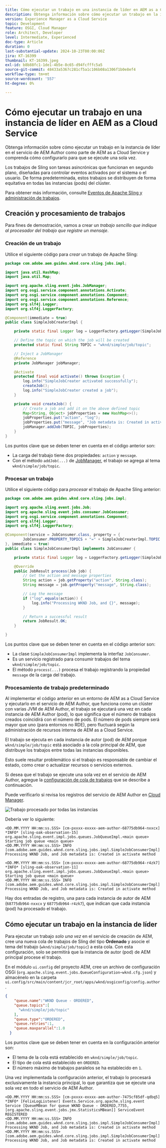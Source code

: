 ```yaml
---
title: Cómo ejecutar un trabajo en una instancia de líder en AEM as a Cloud Service
description: Obtenga información sobre cómo ejecutar un trabajo en la instancia de líder en AEM as a Cloud Service.
version: Experience Manager as a Cloud Service
topic: Development
feature: OSGI, Cloud Manager
role: Architect, Developer
level: Intermediate, Experienced
doc-type: Article
duration: 0
last-substantial-update: 2024-10-23T00:00:00Z
jira: KT-16399
thumbnail: KT-16399.jpeg
exl-id: b8b88fc1-1de1-4b5e-8c65-d94fcfffc5a5
source-git-commit: 48433a5367c281cf5a1c106b08a1306f1b0e8ef4
workflow-type: tm+mt
source-wordcount: '557'
ht-degree: 0%

---
```


# Cómo ejecutar un trabajo en una instancia de líder en AEM as a Cloud Service

Obtenga información sobre cómo ejecutar un trabajo en la instancia de líder en el servicio de AEM Author como parte de AEM as a Cloud Service y comprenda cómo configurarlo para que se ejecute una sola vez.

Los trabajos de Sling son tareas asincrónicas que funcionan en segundo plano, diseñadas para controlar eventos activados por el sistema o el usuario. De forma predeterminada, estos trabajos se distribuyen de forma equitativa en todas las instancias (pods) del clúster.

Para obtener más información, consulte [Eventos de Apache Sling y administración de trabajos](https://sling.apache.org/documentation/bundles/apache-sling-eventing-and-job-handling.html).

## Creación y procesamiento de trabajos

Para fines de demostración, vamos a crear un _trabajo sencillo que indique al procesador del trabajo que registre un mensaje_.

### Creación de un trabajo

Utilice el siguiente código para _crear_ un trabajo de Apache Sling:

```java
package com.adobe.aem.guides.wknd.core.sling.jobs.impl;

import java.util.HashMap;
import java.util.Map;

import org.apache.sling.event.jobs.JobManager;
import org.osgi.service.component.annotations.Activate;
import org.osgi.service.component.annotations.Component;
import org.osgi.service.component.annotations.Reference;
import org.slf4j.Logger;
import org.slf4j.LoggerFactory;

@Component(immediate = true)
public class SimpleJobCreaterImpl {

    private static final Logger log = LoggerFactory.getLogger(SimpleJobCreaterImpl.class);

    // Define the topic on which the job will be created
    protected static final String TOPIC = "wknd/simple/job/topic";

    // Inject a JobManager
    @Reference
    private JobManager jobManager;

    @Activate
    protected final void activate() throws Exception {
        log.info("SimpleJobCreater activated successfully");
        createJob();
        log.info("SimpleJobCreater created a job");
    }

    private void createJob() {
        // Create a job and add it on the above defined topic
        Map<String, Object> jobProperties = new HashMap<>();
        jobProperties.put("action", "log");
        jobProperties.put("message", "Job metadata is: Created in activate method");
        jobManager.addJob(TOPIC, jobProperties);
    }
}
```

Los puntos clave que se deben tener en cuenta en el código anterior son:

- La carga del trabajo tiene dos propiedades: `action` y `message`.
- Con el método `addJob(...)` de [JobManager](https://javadoc.io/doc/com.adobe.aem/aem-sdk-api/latest/org/apache/sling/event/jobs/JobManager.html), el trabajo se agrega al tema `wknd/simple/job/topic`.

### Procesar un trabajo

Utilice el siguiente código para _procesar_ el trabajo de Apache Sling anterior:

```java
package com.adobe.aem.guides.wknd.core.sling.jobs.impl;

import org.apache.sling.event.jobs.Job;
import org.apache.sling.event.jobs.consumer.JobConsumer;
import org.osgi.service.component.annotations.Component;
import org.slf4j.Logger;
import org.slf4j.LoggerFactory;

@Component(service = JobConsumer.class, property = {
        JobConsumer.PROPERTY_TOPICS + "=" + SimpleJobCreaterImpl.TOPIC
}, immediate = true)
public class SimpleJobConsumerImpl implements JobConsumer {

    private static final Logger log = LoggerFactory.getLogger(SimpleJobConsumerImpl.class);

    @Override
    public JobResult process(Job job) {
        // Get the action and message properties
        String action = job.getProperty("action", String.class);
        String message = job.getProperty("message", String.class);

        // Log the message
        if ("log".equals(action)) {
            log.info("Processing WKND Job, and {}", message);
        }

        // Return a successful result
        return JobResult.OK;
    }

}
```

Los puntos clave que se deben tener en cuenta en el código anterior son:

- La clase `SimpleJobConsumerImpl` implementa la interfaz `JobConsumer`.
- Es un servicio registrado para consumir trabajos del tema `wknd/simple/job/topic`.
- El método `process(...)` procesa el trabajo registrando la propiedad `message` de la carga del trabajo.

### Procesamiento de trabajo predeterminado

Al implementar el código anterior en un entorno de AEM as a Cloud Service y ejecutarlo en el servicio de AEM Author, que funciona como un clúster con varias JVM de AEM Author, el trabajo se ejecutará una vez en cada instancia de AEM Author (pod), lo que significa que el número de trabajos creados coincidirá con el número de pods. El número de pods siempre será mayor que uno (para entornos no RDE), pero fluctuará según la administración de recursos interna de AEM as a Cloud Service.

El trabajo se ejecuta en cada instancia de autor (pod) de AEM porque `wknd/simple/job/topic` está asociado a la cola principal de AEM, que distribuye los trabajos entre todas las instancias disponibles.

Esto suele resultar problemático si el trabajo es responsable de cambiar el estado, como crear o actualizar recursos o servicios externos.

Si desea que el trabajo se ejecute una sola vez en el servicio de AEM Author, agregue la [configuración de cola de trabajos](#how-to-run-a-job-on-the-leader-instance) que se describe a continuación.

Puede verificarlo si revisa los registros del servicio de AEM Author en [Cloud Manager](https://experienceleague.adobe.com/en/docs/experience-manager-learn/cloud-service/debugging/debugging-aem-as-a-cloud-service/logs#cloud-manager).

![Trabajo procesado por todas las instancias](./assets/run-job-once/job-processed-by-all-instances.png)


Debería ver lo siguiente:

```
<DD.MM.YYYY HH:mm:ss.SSS> [cm-pxxxx-exxxx-aem-author-68775db964-nxxcx] *INFO* [sling-oak-observation-15] org.apache.sling.event.impl.jobs.queues.JobQueueImpl.<main queue> Starting job queue <main queue>
<DD.MM.YYYY HH:mm:ss.SSS> INFO [com.adobe.aem.guides.wknd.core.sling.jobs.impl.SimpleJobConsumerImpl] Processing WKND Job, and Job metadata is: Created in activate method

<DD.MM.YYYY HH:mm:ss.SSS> [cm-pxxxx-exxxx-aem-author-68775db964-r4zk7] *INFO* [sling-oak-observation-11] org.apache.sling.event.impl.jobs.queues.JobQueueImpl.<main queue> Starting job queue <main queue>
<DD.MM.YYYY HH:mm:ss.SSS> INFO [com.adobe.aem.guides.wknd.core.sling.jobs.impl.SimpleJobConsumerImpl] Processing WKND Job, and Job metadata is: Created in activate method
```

Hay dos entradas de registro, una para cada instancia de autor de AEM (`68775db964-nxxcx` y `68775db964-r4zk7`), que indican que cada instancia (pod) ha procesado el trabajo.

## Cómo ejecutar un trabajo en la instancia de líder

Para ejecutar un trabajo _solo una vez_ en el servicio de creación de AEM, cree una nueva cola de trabajos de Sling del tipo **Ordenado** y asocie el tema del trabajo (`wknd/simple/job/topic`) a esta cola. Con esta configuración, solo se permitirá que la instancia de autor (pod) de AEM principal procese el trabajo.

En el módulo `ui.config` del proyecto AEM, cree un archivo de configuración OSGi (`org.apache.sling.event.jobs.QueueConfiguration~wknd.cfg.json`) y almacénelo en la carpeta `ui.config/src/main/content/jcr_root/apps/wknd/osgiconfig/config.author`.

```json
{
    "queue.name":"WKND Queue - ORDERED",
    "queue.topics":[
      "wknd/simple/job/topic"
    ],
    "queue.type":"ORDERED",
    "queue.retries":1,
    "queue.maxparallel":1.0
  }
```

Los puntos clave que se deben tener en cuenta en la configuración anterior son:

- El tema de la cola está establecido en `wknd/simple/job/topic`.
- El tipo de cola está establecido en `ORDERED`.
- El número máximo de trabajos paralelos se ha establecido en `1`.

Una vez implementada la configuración anterior, el trabajo lo procesará exclusivamente la instancia principal, lo que garantiza que se ejecute una sola vez en todo el servicio de AEM Author.

```
<DD.MM.YYYY HH:mm:ss.SSS> [cm-pxxxx-exxxx-aem-author-7475cf85df-qdbq5] *INFO* [FelixLogListener] Events.Service.org.apache.sling.event Service [QueueMBean for queue WKND Queue - ORDERED,7755, [org.apache.sling.event.jobs.jmx.StatisticsMBean]] ServiceEvent REGISTERED
<DD.MM.YYYY HH:mm:ss.SSS> INFO [com.adobe.aem.guides.wknd.core.sling.jobs.impl.SimpleJobConsumerImpl] Processing WKND Job, and Job metadata is: Created in activate method
<DD.MM.YYYY HH:mm:ss.SSS> [com.adobe.aem.guides.wknd.core.sling.jobs.impl.SimpleJobConsumerImpl] Processing WKND Job, and Job metadata is: Created in activate method
```
